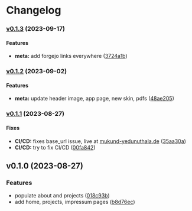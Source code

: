 # Changelog

### [v0.1.3](https://git.mukund-yedunuthala.de/mukund-yedunuthala/portfolio-zola-tabi/compare/v0.1.2...v0.1.3) (2023-09-17)

#### Features

* **meta:** add forgejo links everywhere
([3724a1b](https://git.mukund-yedunuthala.de/mukund-yedunuthala/portfolio-zola-tabi/commit/3724a1b6dde71aa3c58e719cae0fb9b9ee6318f5))

### [v0.1.2](https://git.mukund-yedunuthala.de/mukund-yedunuthala/portfolio-zola-tabi/compare/v0.1.1...v0.1.2) (2023-09-02)

#### Features

* **meta:** update header image, app page, new skin, pdfs
([48ae205](https://git.mukund-yedunuthala.de/mukund-yedunuthala/portfolio-zola-tabi/commit/48ae205f43229fc1c7bd13061f97f1fc6e71170b))

### [v0.1.1](https://git.mukund-yedunuthala.de/mukund-yedunuthala/portfolio-zola-tabi/compare/v0.1.0...v0.1.1) (2023-08-27)

#### Fixes

* **CI/CD:** fixes base_url issue, live at
[mukund-yedunuthala.de](mukund-yedunuthala.de)
([35aa30a](https://git.mukund-yedunuthala.de/mukund-yedunuthala/portfolio-zola-tabi/commit/35aa30a826f3b832575e8fa973b853731d41ebe3))
* **CI/CD:** try to fix CI/CD
([00fa842](https://git.mukund-yedunuthala.de/mukund-yedunuthala/portfolio-zola-tabi/commit/00fa842f5889c659a03acd41bc1b81f2c16b48b2))

## v0.1.0 (2023-08-27)

### Features

* populate about and projects
([018c93b](https://git.mukund-yedunuthala.de/mukund-yedunuthala/portfolio-zola-tabi/commit/018c93b14889ff4b76d4320f9fc85bc19a3bd276))
* add home, projects, impressum pages
([b8d76ec](https://git.mukund-yedunuthala.de/mukund-yedunuthala/portfolio-zola-tabi/commit/b8d76eccc8cab23b757dada8b9d5d7274942b822))
